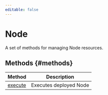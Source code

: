 ```yaml
---
editable: false
---
```


# Node
A set of methods for managing Node resources.

## Methods {#methods}
Method | Description
--- | ---
[execute](execute.md) | Executes deployed Node